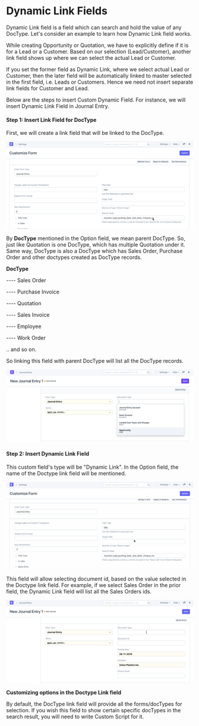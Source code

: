 
# Dynamic Link Fields



Dynamic Link field is a field which can search and hold the value of any DocType. Let's consider an example to learn how Dynamic Link field works.


While creating Opportunity or Quotation, we have to explicitly define if it is for a Lead or a Customer. Based on our selection (Lead/Customer), another link field shows up where we can select the actual Lead or Customer.


If you set the former field as Dynamic Link, where we select actual Lead or Customer, then the later field will be automatically linked to master selected in the first field, i.e. Leads or Customers. Hence we need not insert separate link fields for Customer and Lead.


Below are the steps to insert Custom Dynamic Field. For instance, we will insert Dynamic Link Field in Journal Entry.


#### Step 1: Insert Link Field for DocType


First, we will create a link field that will be linked to the DocType.


![Custom Link Field](/files/customize-dynamic-link-1.gif)


By **DocType** mentioned in the Option field, we mean parent DocType. So, just like Quotation is one DocType, which has multiple Quotation under it. Same way, DocType is also a DocType which has Sales Order, Purchase Order and other doctypes created as DocType records.


**DocType**  

---- Sales Order  

---- Purchase Invoice  

---- Quotation  

---- Sales Invoice  

---- Employee  

---- Work Order  

.. and so on.


So linking this field with parent DocType will list all the DocType records.


![journal Voucher Link Field](/files/customize-dynamic-link.png)


#### Step 2: Insert Dynamic Link Field


This custom field's type will be "Dynamic Link". In the Option field, the name of the Doctype link field will be mentioned.


![Custom Dynamic Field](/files/customize-dynamic-link-2.gif)


This field will allow selecting document id, based on the value selected in the Doctype link field. For example, if we select Sales Order in the prior field, the Dynamic Link field will list all the Sales Orders ids.


![Custom Dynamic Field](/files/customize-dynamic-link-3.gif)


**Customizing options in the Doctype Link field**


By default, the DocType link field will provide all the forms/docTypes for selection. If you wish this field to show certain specific docTypes in the search result, you will need to write Custom Script for it.





